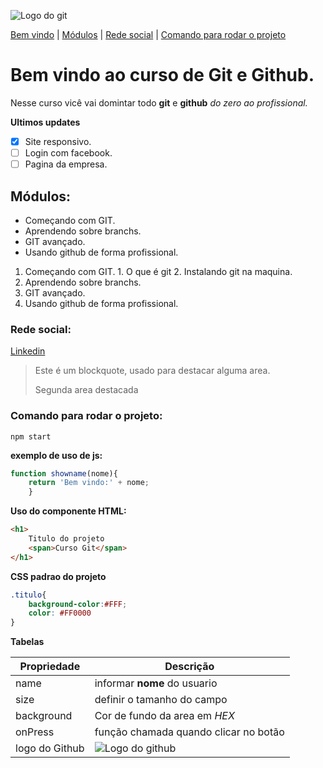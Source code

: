 ![Logo do git](https://git-scm.com/images/logos/downloads/Git-Icon-1788C.png)

[Bem vindo](#bem-vindo-ao-curso-de-git-e-github) |
[Módulos](#módulos) |
[Rede social](#rede-social) |
[Comando para rodar o projeto](#comando-para-rodar-o-projeto)

# Bem vindo ao curso de Git e Github.
Nesse curso vicê vai domintar todo **git** e **github** _do zero ao profissional._

**Ultimos updates**
- [x] Site responsivo.
- [ ] Login com facebook.
- [ ] Pagina da empresa.

## Módulos:
* Começando com GIT.
* Aprendendo sobre branchs.
* GIT avançado.
* Usando github de forma profissional.

1. Começando com GIT.
        1. O que é git
        2. Instalando git na maquina.
2. Aprendendo sobre branchs.
3. GIT avançado.
4. Usando github de forma profissional.

### Rede social:

[Linkedin](https://www.linkedin.com/in/brunolds1994/)

>Este é um blockquote, usado para destacar alguma area.
>
>Segunda area destacada

### Comando para rodar o projeto:
```
npm start
```

**exemplo de uso de js:**
```js
function showname(nome){
    return 'Bem vindo:' + nome;
    }
```

**Uso do componente HTML:**
```html
<h1>
    Titulo do projeto
    <span>Curso Git</span>
</h1>
```

**CSS padrao do projeto**
```css
.titulo{
    background-color:#FFF;
    color: #FF0000
}
```

**Tabelas**

Propriedade | Descrição
----------- | ---------
name | informar **nome** do usuario
size | definir o tamanho do campo
background | Cor de fundo da area em _HEX_
onPress | função chamada quando clicar no botão
logo do Github | ![Logo do github](https://encrypted-tbn0.gstatic.com/images?q=tbn:ANd9GcQ7oY75wq7pjaisRxOOPtY9ON_gpbGUzUIQUQ&usqp=CAU)